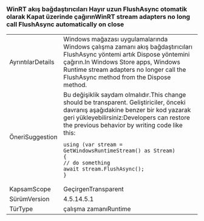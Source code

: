 ### <a name="winrt-stream-adapters-no-long-call-flushasync-automatically-on-close"></a><span data-ttu-id="65e42-101">WinRT akış bağdaştırıcıları Hayır uzun FlushAsync otomatik olarak Kapat üzerinde çağırın</span><span class="sxs-lookup"><span data-stu-id="65e42-101">WinRT stream adapters no long call FlushAsync automatically on close</span></span>

|   |   |
|---|---|
|<span data-ttu-id="65e42-102">Ayrıntılar</span><span class="sxs-lookup"><span data-stu-id="65e42-102">Details</span></span>|<span data-ttu-id="65e42-103">Windows mağazası uygulamalarında Windows çalışma zamanı akış bağdaştırıcıları FlushAsync yöntemi artık Dispose yöntemini çağırın.</span><span class="sxs-lookup"><span data-stu-id="65e42-103">In Windows Store apps, Windows Runtime stream adapters no longer call the FlushAsync method from the Dispose method.</span></span>|
|<span data-ttu-id="65e42-104">Öneri</span><span class="sxs-lookup"><span data-stu-id="65e42-104">Suggestion</span></span>|<span data-ttu-id="65e42-105">Bu değişiklik saydam olmalıdır.</span><span class="sxs-lookup"><span data-stu-id="65e42-105">This change should be transparent.</span></span> <span data-ttu-id="65e42-106">Geliştiriciler, önceki davranış aşağıdakine benzer bir kod yazarak geri yükleyebilirsiniz:</span><span class="sxs-lookup"><span data-stu-id="65e42-106">Developers can restore the previous behavior by writing code like this:</span></span><pre><code class="lang-csharp">using (var stream = GetWindowsRuntimeStream() as Stream)&#13;&#10;{&#13;&#10;// do something&#13;&#10;await stream.FlushAsync();&#13;&#10;}&#13;&#10;</code></pre>|
|<span data-ttu-id="65e42-107">Kapsam</span><span class="sxs-lookup"><span data-stu-id="65e42-107">Scope</span></span>|<span data-ttu-id="65e42-108">Geçirgen</span><span class="sxs-lookup"><span data-stu-id="65e42-108">Transparent</span></span>|
|<span data-ttu-id="65e42-109">Sürüm</span><span class="sxs-lookup"><span data-stu-id="65e42-109">Version</span></span>|<span data-ttu-id="65e42-110">4.5.1</span><span class="sxs-lookup"><span data-stu-id="65e42-110">4.5.1</span></span>|
|<span data-ttu-id="65e42-111">Tür</span><span class="sxs-lookup"><span data-stu-id="65e42-111">Type</span></span>|<span data-ttu-id="65e42-112">çalışma zamanı</span><span class="sxs-lookup"><span data-stu-id="65e42-112">Runtime</span></span>|

